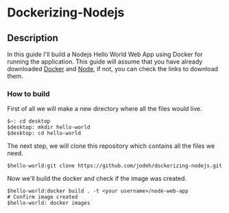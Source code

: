 # Dockerizing-Nodejs
## Description
In this guide I'll build a Nodejs Hello World Web App using Docker for running the application. This guide will assume that you have already downloaded [Docker](https://docs.docker.com/engine/install/ubuntu/) and [Node](https://www.digitalocean.com/community/tutorials/how-to-install-node-js-on-ubuntu-20-04), if not, you can check the links to download them.
### How to build
First of all we will make a new directory where all the files would live.
```
$~: cd desktop
$desktop: mkdir hello-world
$desktop: cd hello-world
```

The next step, we will clone this repository which contains all the files we need.
```
$hello-world:git clone https://github.com/jodeh/dockerizing-nodejs.git
```

Now we'll build the docker and check if the image was created.
```
$hello-world:docker build . -t <your username>/node-web-app
# Confirm image created
$hello-world: docker images
```
